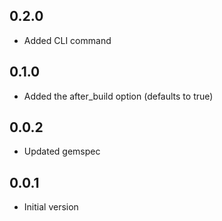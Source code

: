 ## 0.2.0

* Added CLI command

## 0.1.0

* Added the after_build option (defaults to true)

## 0.0.2

* Updated gemspec

## 0.0.1

* Initial version
